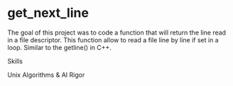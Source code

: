 # get_next_line
The goal of this project was to code a function that will return the line read in a file descriptor. This function allow to read a file line by line if set in a loop.
Similar to the getline() in C++.


Skills

Unix
Algorithms & AI
Rigor
